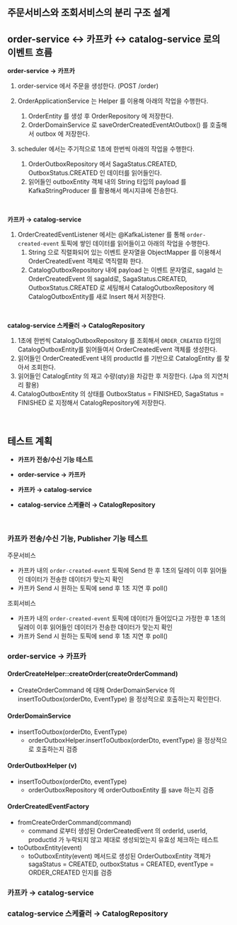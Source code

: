 ## 주문서비스와 조회서비스의 분리 구조 설계

## order-service ↔ 카프카 ↔ catalog-service 로의 이벤트 흐름

**order-service → 카프카**<br>

1. order-service 에서 주문을 생성한다. (POST /order)
2. OrderApplicationService 는 Helper 를 이용해 아래의 작업을 수행한다.
   1. OrderEntity 를 생성 후 OrderRepository 에 저장한다.
   2. OrderDomainService 로 saveOrderCreatedEventAtOutbox() 를 호출해서 outbox 에 저장한다.

3. scheduler 에서는 주기적으로 1초에 한번씩 아래의 작업을 수행한다.
   1. OrderOutboxRepository 에서 SagaStatus.CREATED, OutboxStatus.CREATED 인 데이터를 읽어들인다.
   2. 읽어들인 outboxEntity 객체 내의 String 타입의 payload 를 KafkaStringProducer 를 활용해서 메시지큐에 전송한다.


<br>

**카프카 → catalog-service**<br>

1. OrderCreatedEventListener 에서는 @KafkaListener 를 통해 `order-created-event` 토픽에 쌓인 데이터를 읽어들이고 아래의 작업을 수행한다.
   1. String 으로 직렬화되어 있는 이벤트 문자열을 ObjectMapper 를 이용해서 OrderCreatedEvent 객체로 역직렬화 한다.
   2. CatalogOutboxRepository 내에 payload 는 이벤트 문자열로, sagaId 는 OrderCreatedEvent 의 sagaId로, SagaStatus.CREATED, OutboxStatus.CREATED 로 세팅해서 CatalogOutboxRepository 에 CatalogOutboxEntity를 새로 Insert 해서 저장한다.

<br>

**catalog-service 스케쥴러 → CatalogRepository**<br>

1. 1초에 한번씩 CatalogOutboxRepository 를 조회해서 `ORDER_CREATED` 타입의 CatalogOutboxEntity를 읽어들여서 OrderCreatedEvent 객체를 생성한다.
2. 읽어들인 OrderCreatedEvent 내의 productId 를 기반으로 CatalogEntity 를 찾아서 조회한다.
3. 읽어들인 CatalogEntity 의 재고 수량(qty)을 차감한 후 저장한다. (Jpa 의 지연처리 활용)
4. CatalogOutboxEntity 의 상태를 OutboxStatus = FINISHED, SagaStatus = FINISHED 로 지정해서 CatalogRepository에 저장한다.

<br>



## 테스트 계획

- **카프카 전송/수신 기능 테스트**

- **order-service → 카프카**

- **카프카 → catalog-service**

- **catalog-service 스케쥴러 → CatalogRepository**

<br>



### 카프카 전송/수신 기능, Publisher 기능 테스트

주문서비스

- 카프카 내의 `order-created-event` 토픽에 Send 한 후 1초의 딜레이 이후 읽어들인 데이터가 전송한 데이터가 맞는지 확인
- 카프카 Send 시 원하는 토픽에 send 후 1초 지연 후 poll()

조회서비스

- 카프카 내의 `order-created-event` 토픽에 데이터가 들어있다고 가정한 후 1초의 딜레이 이후 읽어들인 데이터가 전송한 데이터가 맞는지 확인
- 카프카 Send 시 원하는 토픽에 send 후 1초 지연 후 poll()





### order-service → 카프카

#### OrderCreateHelper::createOrder(createOrderCommand)

- CreateOrderCommand 에 대해 OrderDomainService 의 insertToOutbox(orderDto, EventType) 을 정상적으로 호출하는지 확인한다.



#### OrderDomainService 

- insertToOutbox(orderDto, EventType)
  - orderOutboxHelper.insertToOutbox(orderDto, eventType) 을 정상적으로 호출하는지 검증



#### OrderOutboxHelper (v)

- insertToOutbox(orderDto, eventType)
  - orderOutboxRepository 에 orderOutboxEntity 를 save 하는지 검증



#### OrderCreatedEventFactory

- fromCreateOrderCommand(command)
  - command 로부터 생성된 OrderCreatedEvent 의 orderId, userId, productId 가 누락되지 않고 제대로 생성되었는지 유효성 체크하는 테스트
- toOutboxEntity(event)
  - toOutboxEntity(event) 메서드로 생성된 OrderOutboxEntity 객체가 sagaStatus = CREATED, outboxStatus = CREATED, eventType = ORDER_CREATED 인지를 검증



### 카프카 → catalog-service

### catalog-service 스케쥴러 → CatalogRepository



